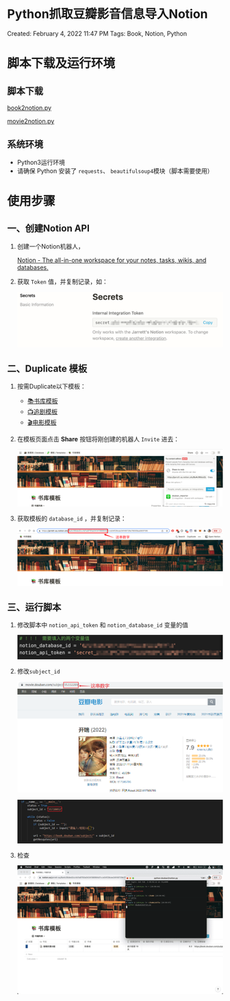 # Python抓取豆瓣影音信息导入Notion

Created: February 4, 2022 11:47 PM
Tags: Book, Notion, Python

# 脚本下载及运行环境

## 脚本下载

[book2notion.py](https://github.com/jarrett-au/douban2noition/blob/main/book2notion.py)

[movie2notion.py](https://github.com/jarrett-au/douban2noition/blob/main/movie2notion.py)

## 系统环境

- Python3运行环境
- 请确保 Python 安装了 `requests`、 `beautifulsoup4`模块（脚本需要使用）

# 使用步骤

## 一、创建Notion API

1. 创建一个Notion机器人，
    
    [Notion - The all-in-one workspace for your notes, tasks, wikis, and databases.](https://www.notion.so/my-integrations)
    
2. 获取 `Token` 值，并复制记录，如：
    
    ![token](https://raw.githubusercontent.com/jarrett-au/img_bed/master/2022/02/10_Untitled.png)
    

## 二、Duplicate 模板

1. 按需Duplicate以下模板：
    - [📚书库模板](https://www.notion.so/6a4c56ded2cc4d1a9793a0434188994d)
    - [📺追剧模板](https://www.notion.so/eb3ba38856844aa6a58954896d298c9f)
    - [🎬电影模板](https://www.notion.so/3fb8fbaea4574c73959f55f6745b9565)
2. 在模板页面点击 **Share** 按钮将刚创建的机器人 `Invite` 进去：
    
    ![Untitled](https://raw.githubusercontent.com/jarrett-au/img_bed/master/2022/02/10_Untitled%201.png)
    
3. 获取模板的 `database_id` ，并复制记录：
    
    ![Untitled](https://raw.githubusercontent.com/jarrett-au/img_bed/master/2022/02/10_Untitled%202.png)
    

## 三、运行脚本

1. 修改脚本中 `notion_api_token` 和 `notion_database_id` 变量的值
    
    ![Untitled](https://raw.githubusercontent.com/jarrett-au/img_bed/master/2022/02/10_Untitled%203.png)
    
2. 修改`subject_id`
    
    ![Untitled](https://raw.githubusercontent.com/jarrett-au/img_bed/master/2022/02/10_Untitled%204.png)
    
    ![Untitled](https://raw.githubusercontent.com/jarrett-au/img_bed/master/2022/02/10_Untitled%205.png)
    
3. 检查
    
    ![屏幕录制](https://github.com/jarrett-au/img_bed/blob/master/2022/02/10_%E5%B1%8F%E5%B9%95%E5%BD%95%E5%88%B62022-02-09_%E4%B8%8A%E5%8D%8810.51.10.2022-02-10%2021_31_31.gif?raw=true)
